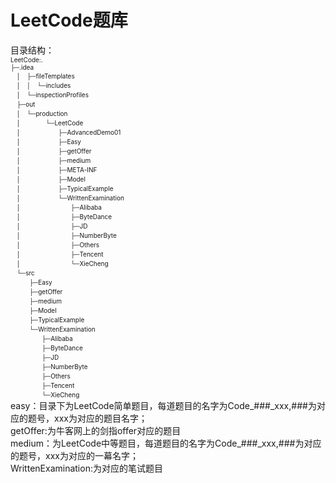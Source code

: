 # LeetCode题库 </br>
目录结构：</br>
<font size=1>
LeetCode:. </br>
  ├─.idea </br>
　│　├─fileTemplates </br>
　│　│　└─includes </br>
　│　└─inspectionProfiles </br>
　├─out </br>
　│　└─production </br>
　│　　　　└─LeetCode </br>
　│　　　　　　├─AdvancedDemo01 </br>
　│　　　　　　├─Easy </br>
　│　　　　　　├─getOffer </br>
　│　　　　　　├─medium </br>
　│　　　　　　├─META-INF</br>
　│　　　　　　├─Model</br>
　│　　　　　　├─TypicalExample</br>
　│　　　　　　└─WrittenExamination</br>
　│　　　　　　　　├─Alibaba</br>
　│　　　　　　　　├─ByteDance</br>
　│　　　　　　　　├─JD</br>
　│　　　　　　　　├─NumberByte</br>
　│　　　　　　　　├─Others</br>
　│　　　　　　　　├─Tencent</br>
　│　　　　　　　　└─XieCheng</br>
　└─src</br>
　　　├─Easy</br>
　　　├─getOffer</br>
　　　├─medium</br>
　　　├─Model</br>
　　　├─TypicalExample</br>
　　　└─WrittenExamination</br>
　　　　　├─Alibaba</br>
　　　　　├─ByteDance</br>
　　　　　├─JD</br>
　　　　　├─NumberByte</br>
　　　　　├─Others</br>
　　　　　├─Tencent</br>
　　　　　└─XieCheng</br>
</font>
easy：目录下为LeetCode简单题目，每道题目的名字为Code_###\_xxx,###为对应的题号，xxx为对应的题目名字；</br>
getOffer:为牛客网上的剑指offer对应的题目</br>
medium：为LeetCode中等题目，每道题目的名字为Code_###\_xxx,###为对应的题号，xxx为对应的一幕名字；</br>
WrittenExamination:为对应的笔试题目</br>

